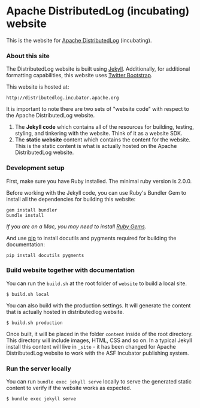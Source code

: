 # Apache DistributedLog (incubating) website

This is the website for [Apache DistributedLog](http://distributedlog.incubator.apache.org)
(incubating).

### About this site
The DistributedLog website is built using [Jekyll](http://jekyllrb.com/). Additionally,
for additional formatting capabilities, this website uses
[Twitter Bootstrap](http://getbootstrap.com/).

This website is hosted at:

    http://distributedlog.incubator.apache.org

It is important to note there are two sets of "website code"  with respect to
the Apache DistributedLog website.

1. The **Jekyll code** which contains all of the resources for building,
testing, styling, and tinkering with the website. Think of it as a website SDK.
1. The **static website** content which contains the content for the
website. This is the static content is what is actually hosted on the Apache 
DistributedLog website.

### Development setup

First, make sure you have Ruby installed. The minimal ruby version is 2.0.0.

Before working with the Jekyll code, you can use Ruby's Bundler Gem to install all the dependencies for building this website:

    gem install bundler
    bundle install

*If you are on a Mac, you may need to install
[Ruby Gems](https://rubygems.org/pages/download).*

And use [pip](https://pypi.python.org/pypi/pip) to install docutils and pygments required for building the documentation:

    pip install docutils pygments

### Build website together with documentation

You can run the `build.sh` at the root folder of `website` to build a local site.

    $ build.sh local

You can also build with the production settings. It will generate the content that is actually hosted in distributedlog website.

    $ build.sh production

Once built, it will be placed in the folder `content` inside of the root directory.
This directory will include images, HTML, CSS and so on. In a typical Jekyll install
this content will live in `_site` - it has been changed for Apache DistributedLog website
to work with the ASF Incubator publishing system.

### Run the server locally

You can run `bundle exec jekyll serve` locally to serve the generated static content to verify if the website works as expected.

    $ bundle exec jekyll serve


